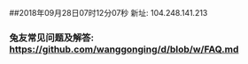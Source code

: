 ##2018年09月28日07时12分07秒 新址: 104.248.141.213
### 兔友常见问题及解答: https://github.com/wanggonging/d/blob/w/FAQ.md
